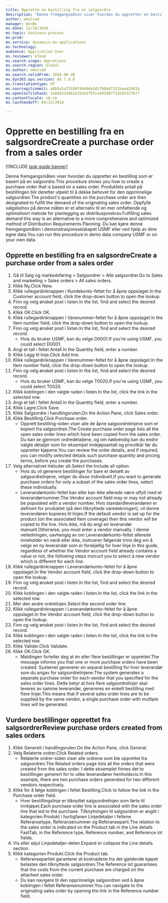 ```yaml
--- 
title: Opprette en bestilling fra en salgsordre
description: "Denne fremgangsmåten viser hvordan du oppretter en bestilling som er basert på en salgsordre."
author: omulvad
manager: AnnBe
ms.date: 11/10/2016
ms.topic: business-process
ms.prod: 
ms.service: dynamics-ax-applications
ms.technology: 
audience: Application User
ms.reviewer: kfend
ms.search.scope: Operations
ms.search.region: Global
ms.author: omulvad
ms.search.validFrom: 2016-06-30
ms.dyn365.ops.version: AX 7.0.0
ms.translationtype: HT
ms.sourcegitcommit: a8b5a5af5108744406a3d2fb84d7151baea2481b
ms.openlocfilehash: 1a840324862a7d3e279fce49288771d202527b77
ms.contentlocale: nb-no
ms.lasthandoff: 04/13/2018

---
```

# <a name="create-a-purchase-order-from-a-sales-order"></a><span data-ttu-id="4e8e2-103">Opprette en bestilling fra en salgsordre</span><span class="sxs-lookup"><span data-stu-id="4e8e2-103">Create a purchase order from a sales order</span></span>

[!INCLUDE [task guide banner](../../includes/task-guide-banner.md)]

<span data-ttu-id="4e8e2-104">Denne fremgangsmåten viser hvordan du oppretter en bestilling som er basert på en salgsordre.</span><span class="sxs-lookup"><span data-stu-id="4e8e2-104">This procedure shows you how to create a purchase order that is based on a sales order.</span></span> <span data-ttu-id="4e8e2-105">Produktets antall på bestillingen blir deretter utpekt til å dekke behovet for den opprinnelige salgsordren.</span><span class="sxs-lookup"><span data-stu-id="4e8e2-105">The product's quantities on the purchase order are then designated to fulfill the demand of the originating sales order.</span></span> <span data-ttu-id="4e8e2-106">Oppfylle salgsbehov på denne måten er et alternativ til en mer omfattende og optimalisert metode for planlegging av distribusjonskrav.</span><span class="sxs-lookup"><span data-stu-id="4e8e2-106">Fulfilling sales demand this way is an alternative to a more comprehensive and optimized method of Distribution Requirements Planning.</span></span> <span data-ttu-id="4e8e2-107">Du kan kjøre denne fremgangsmåten i demonstrasjonsselskapet USMF eller ved hjelp av dine egne data.</span><span class="sxs-lookup"><span data-stu-id="4e8e2-107">You can run this procedure in demo data company USMF or on your own data.</span></span>


## <a name="create-a-purchase-order-from-a-sales-order"></a><span data-ttu-id="4e8e2-108">Opprette en bestilling fra en salgsordre</span><span class="sxs-lookup"><span data-stu-id="4e8e2-108">Create a purchase order from a sales order</span></span>
1. <span data-ttu-id="4e8e2-109">Gå til Salg og markedsføring > Salgsordrer > Alle salgsordrer.</span><span class="sxs-lookup"><span data-stu-id="4e8e2-109">Go to Sales and marketing > Sales orders > All sales orders.</span></span>
2. <span data-ttu-id="4e8e2-110">Klikk Ny.</span><span class="sxs-lookup"><span data-stu-id="4e8e2-110">Click New.</span></span>
3. <span data-ttu-id="4e8e2-111">Klikk rullegardinknappen i Kundekonto-feltet for å åpne oppslaget.</span><span class="sxs-lookup"><span data-stu-id="4e8e2-111">In the Customer account field, click the drop-down button to open the lookup.</span></span>
4. <span data-ttu-id="4e8e2-112">Finn og velg ønsket post i listen.</span><span class="sxs-lookup"><span data-stu-id="4e8e2-112">In the list, find and select the desired record.</span></span>
5. <span data-ttu-id="4e8e2-113">Klikk OK.</span><span class="sxs-lookup"><span data-stu-id="4e8e2-113">Click OK.</span></span>
6. <span data-ttu-id="4e8e2-114">Klikk rullegardinknappen i Varenummer-feltet for å åpne oppslaget.</span><span class="sxs-lookup"><span data-stu-id="4e8e2-114">In the Item number field, click the drop-down button to open the lookup.</span></span>
7. <span data-ttu-id="4e8e2-115">Finn og velg ønsket post i listen.</span><span class="sxs-lookup"><span data-stu-id="4e8e2-115">In the list, find and select the desired record.</span></span>
    * <span data-ttu-id="4e8e2-116">Hvis du bruker USMF, kan du velge D0001.</span><span class="sxs-lookup"><span data-stu-id="4e8e2-116">If you're using USMF, you could select D0001.</span></span>  
8. <span data-ttu-id="4e8e2-117">Angi et tall i feltet Antall.</span><span class="sxs-lookup"><span data-stu-id="4e8e2-117">In the Quantity field, enter a number.</span></span>
9. <span data-ttu-id="4e8e2-118">Klikk Legg til linje.</span><span class="sxs-lookup"><span data-stu-id="4e8e2-118">Click Add line.</span></span>
10. <span data-ttu-id="4e8e2-119">Klikk rullegardinknappen i Varenummer-feltet for å åpne oppslaget.</span><span class="sxs-lookup"><span data-stu-id="4e8e2-119">In the Item number field, click the drop-down button to open the lookup.</span></span>
11. <span data-ttu-id="4e8e2-120">Finn og velg ønsket post i listen.</span><span class="sxs-lookup"><span data-stu-id="4e8e2-120">In the list, find and select the desired record.</span></span>
    * <span data-ttu-id="4e8e2-121">Hvis du bruker USMF, kan du velge T0020.</span><span class="sxs-lookup"><span data-stu-id="4e8e2-121">If you're using USMF, you could select T0020.</span></span>  
12. <span data-ttu-id="4e8e2-122">Klikk koblingen i den valgte raden i listen.</span><span class="sxs-lookup"><span data-stu-id="4e8e2-122">In the list, click the link in the selected row.</span></span>
13. <span data-ttu-id="4e8e2-123">Angi et tall i feltet Antall.</span><span class="sxs-lookup"><span data-stu-id="4e8e2-123">In the Quantity field, enter a number.</span></span>
14. <span data-ttu-id="4e8e2-124">Klikk Lagre.</span><span class="sxs-lookup"><span data-stu-id="4e8e2-124">Click Save.</span></span>
15. <span data-ttu-id="4e8e2-125">Klikk Salgsordre i handlingsruten.</span><span class="sxs-lookup"><span data-stu-id="4e8e2-125">On the Action Pane, click Sales order.</span></span>
16. <span data-ttu-id="4e8e2-126">Klikk Bestilling.</span><span class="sxs-lookup"><span data-stu-id="4e8e2-126">Click Purchase order.</span></span>
    * <span data-ttu-id="4e8e2-127">Opprett bestilling-siden viser alle de åpne salgsordrelinjene som er kopiert fra salgsordren.</span><span class="sxs-lookup"><span data-stu-id="4e8e2-127">The Create purchase order page lists all the open sales order lines which have been copied from the sales order.</span></span> <span data-ttu-id="4e8e2-128">Du kan se gjennom ordredetaljene, og om nødvendig kan du endre valgte detaljer som for eksempel innkjøpsantall og prisvilkår før du oppretter kjøpene.</span><span class="sxs-lookup"><span data-stu-id="4e8e2-128">You can review the order details, and if required, you can modify selected details such purchase quantity and pricing terms, before you create the purchases.</span></span>  
17. <span data-ttu-id="4e8e2-129">Velg alternativet Inkluder alt.</span><span class="sxs-lookup"><span data-stu-id="4e8e2-129">Select the Include all option.</span></span>
    * <span data-ttu-id="4e8e2-130">Hvis du vil generere bestillinger for bare et delsett av salgsordrelinjene, velger du disse individuelt.</span><span class="sxs-lookup"><span data-stu-id="4e8e2-130">If you want to generate purchase orders for only a subset of the sales order lines, select these individually.</span></span>  
    * <span data-ttu-id="4e8e2-131">Leverandørkonto-feltet kan eller kan ikke allerede være utfylt med et leverandørnummer.</span><span class="sxs-lookup"><span data-stu-id="4e8e2-131">The Vendor account field may or may not already be populated with a vendor number.</span></span> <span data-ttu-id="4e8e2-132">Hvis standardleverandøren er definert for produktet (på den tilknyttede varedekningen), vil denne leverandøren kopieres til linjen.</span><span class="sxs-lookup"><span data-stu-id="4e8e2-132">If the default vendor is set up for the product (on the associated Item coverage) then this vendor will be copied  to the line.</span></span> <span data-ttu-id="4e8e2-133">Hvis ikke, må du angi en leverandør manuelt.</span><span class="sxs-lookup"><span data-stu-id="4e8e2-133">Otherwise, you must enter a vendor manually.</span></span>  <span data-ttu-id="4e8e2-134">I denne veiledningen, uavhengig av om Leverandørkonto-feltet allerede inneholder en verdi eller ikke, instruerer følgende trinn deg om å velge en ny leverandør som er forskjellig for hver linje.</span><span class="sxs-lookup"><span data-stu-id="4e8e2-134">In this guide, regardless of whether the Vendor account field already contains a value or not, the following steps instruct you to select a new vendor which is different for each line.</span></span>  
18. <span data-ttu-id="4e8e2-135">Klikk rullegardinknappen i Leverandørkonto-feltet for å åpne oppslaget.</span><span class="sxs-lookup"><span data-stu-id="4e8e2-135">In the Vendor account field, click the drop-down button to open the lookup.</span></span>
19. <span data-ttu-id="4e8e2-136">Finn og velg ønsket post i listen.</span><span class="sxs-lookup"><span data-stu-id="4e8e2-136">In the list, find and select the desired record.</span></span>
20. <span data-ttu-id="4e8e2-137">Klikk koblingen i den valgte raden i listen.</span><span class="sxs-lookup"><span data-stu-id="4e8e2-137">In the list, click the link in the selected row.</span></span>
21. <span data-ttu-id="4e8e2-138">Mer den andre ordrelinjen.</span><span class="sxs-lookup"><span data-stu-id="4e8e2-138">Select the second order line.</span></span>
22. <span data-ttu-id="4e8e2-139">Klikk rullegardinknappen i Leverandørkonto-feltet for å åpne oppslaget.</span><span class="sxs-lookup"><span data-stu-id="4e8e2-139">In the Vendor account field, click the drop-down button to open the lookup.</span></span>
23. <span data-ttu-id="4e8e2-140">Finn og velg ønsket post i listen.</span><span class="sxs-lookup"><span data-stu-id="4e8e2-140">In the list, find and select the desired record.</span></span>
24. <span data-ttu-id="4e8e2-141">Klikk koblingen i den valgte raden i listen.</span><span class="sxs-lookup"><span data-stu-id="4e8e2-141">In the list, click the link in the selected row.</span></span>
25. <span data-ttu-id="4e8e2-142">Klikk Valider.</span><span class="sxs-lookup"><span data-stu-id="4e8e2-142">Click Validate.</span></span>
26. <span data-ttu-id="4e8e2-143">Klikk OK.</span><span class="sxs-lookup"><span data-stu-id="4e8e2-143">Click OK.</span></span>
    * <span data-ttu-id="4e8e2-144">Meldingen forteller deg at én eller flere bestillinger er opprettet.</span><span class="sxs-lookup"><span data-stu-id="4e8e2-144">The message informs you that one or more purchase orders have been created.</span></span> <span data-ttu-id="4e8e2-145">Systemet genererer en separat bestilling for hver leverandør som du angav for salgsordrelinjene.</span><span class="sxs-lookup"><span data-stu-id="4e8e2-145">The system generates a separate purchase order for each vendor that you specified for the sales order lines.</span></span> <span data-ttu-id="4e8e2-146">Dette betyr at hvis flere salgsordrelinjer skal leveres av samme leverandør, genereres en enkelt bestilling med flere linjer.</span><span class="sxs-lookup"><span data-stu-id="4e8e2-146">This means that if several sales order lines are to be supplied by the same vendor, a single purchase order with multiple lines will be generated.</span></span>  

## <a name="review-purchase-orders-created-from-sales-orders"></a><span data-ttu-id="4e8e2-147">Vurdere bestillinger opprettet fra salgsordrer</span><span class="sxs-lookup"><span data-stu-id="4e8e2-147">Review purchase orders created from sales orders</span></span>
1. <span data-ttu-id="4e8e2-148">Klikk Generelt i handlingsruten.</span><span class="sxs-lookup"><span data-stu-id="4e8e2-148">On the Action Pane, click General.</span></span>
2. <span data-ttu-id="4e8e2-149">Velg Relaterte ordrer.</span><span class="sxs-lookup"><span data-stu-id="4e8e2-149">Click Related orders.</span></span>
    * <span data-ttu-id="4e8e2-150">Relaterte ordrer-siden viser alle ordrene som ble opprettet fra salgsordren.</span><span class="sxs-lookup"><span data-stu-id="4e8e2-150">The Related orders page lists all the orders that were created from the sales order.</span></span> <span data-ttu-id="4e8e2-151">I dette eksemplet finnes det to bestillinger generert for to ulike leverandører henholdsvis.</span><span class="sxs-lookup"><span data-stu-id="4e8e2-151">In this example, there are two purchase orders generated for two different vendors respectively.</span></span>  
3. <span data-ttu-id="4e8e2-152">Klikk for å følge koblingen i feltet Bestilling.</span><span class="sxs-lookup"><span data-stu-id="4e8e2-152">Click to follow the link in the Purchase order field.</span></span>
    * <span data-ttu-id="4e8e2-153">Hver bestillingslinje er tilknyttet salgsordrelinjen som førte til innkjøpet.</span><span class="sxs-lookup"><span data-stu-id="4e8e2-153">Each purchase order line is associated with the sales order line that led to the purchase.</span></span> <span data-ttu-id="4e8e2-154">Tilknytningen til salgsordren er angitt i kategorien Produkt i hurtigfanen Linjedetaljer i feltene Referansetype, Referansenummer og Referanseparti.</span><span class="sxs-lookup"><span data-stu-id="4e8e2-154">The relation to the sales order is indicated on the Product tab in the Line details FastTab, in the Reference type, Reference number, and Reference lot fields.</span></span>  
4. <span data-ttu-id="4e8e2-155">Vis eller skjul Linjedetaljer-delen.</span><span class="sxs-lookup"><span data-stu-id="4e8e2-155">Expand or collapse the Line details section.</span></span>
5. <span data-ttu-id="4e8e2-156">Klikk kategorien Produkt.</span><span class="sxs-lookup"><span data-stu-id="4e8e2-156">Click the Product tab.</span></span>
    * <span data-ttu-id="4e8e2-157">Referansepartiet garanterer at kostnadene fra det gjeldende kjøpet belastes den tilknyttede salgsordren.</span><span class="sxs-lookup"><span data-stu-id="4e8e2-157">The Reference lot guarantees that the costs from the current purchase are charged on the attached sales order.</span></span>  
    * <span data-ttu-id="4e8e2-158">Du kan navigere til den opprinnelige salgsordren ved å åpne koblingen i feltet Referansenummer.</span><span class="sxs-lookup"><span data-stu-id="4e8e2-158">You can navigate to the originating sales order by opening the link in the Reference number field.</span></span>  


